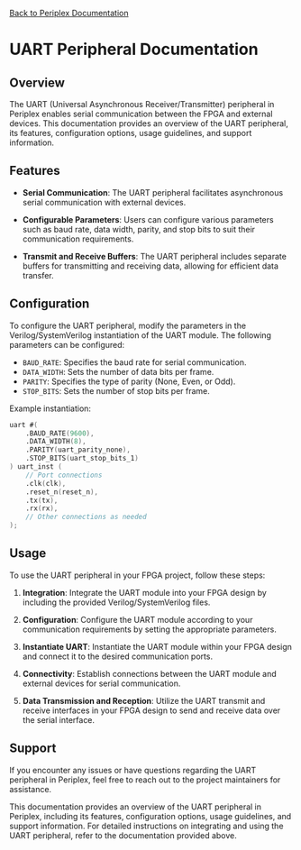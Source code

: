 [Back to Periplex Documentation](periplex_documentation.md)

# UART Peripheral Documentation

## Overview

The UART (Universal Asynchronous Receiver/Transmitter) peripheral in Periplex enables serial communication between the FPGA and external devices. This documentation provides an overview of the UART peripheral, its features, configuration options, usage guidelines, and support information.

## Features

- **Serial Communication**: The UART peripheral facilitates asynchronous serial communication with external devices.
  
- **Configurable Parameters**: Users can configure various parameters such as baud rate, data width, parity, and stop bits to suit their communication requirements.
  
- **Transmit and Receive Buffers**: The UART peripheral includes separate buffers for transmitting and receiving data, allowing for efficient data transfer.

## Configuration

To configure the UART peripheral, modify the parameters in the Verilog/SystemVerilog instantiation of the UART module. The following parameters can be configured:

- `BAUD_RATE`: Specifies the baud rate for serial communication.
- `DATA_WIDTH`: Sets the number of data bits per frame.
- `PARITY`: Specifies the type of parity (None, Even, or Odd).
- `STOP_BITS`: Sets the number of stop bits per frame.

Example instantiation:

```verilog
uart #(
    .BAUD_RATE(9600),
    .DATA_WIDTH(8),
    .PARITY(uart_parity_none),
    .STOP_BITS(uart_stop_bits_1)
) uart_inst (
    // Port connections
    .clk(clk),
    .reset_n(reset_n),
    .tx(tx),
    .rx(rx),
    // Other connections as needed
);
```

## Usage

To use the UART peripheral in your FPGA project, follow these steps:

1. **Integration**: Integrate the UART module into your FPGA design by including the provided Verilog/SystemVerilog files.

2. **Configuration**: Configure the UART module according to your communication requirements by setting the appropriate parameters.

3. **Instantiate UART**: Instantiate the UART module within your FPGA design and connect it to the desired communication ports.

4. **Connectivity**: Establish connections between the UART module and external devices for serial communication.

5. **Data Transmission and Reception**: Utilize the UART transmit and receive interfaces in your FPGA design to send and receive data over the serial interface.

## Support

If you encounter any issues or have questions regarding the UART peripheral in Periplex, feel free to reach out to the project maintainers for assistance.

This documentation provides an overview of the UART peripheral in Periplex, including its features, configuration options, usage guidelines, and support information. For detailed instructions on integrating and using the UART peripheral, refer to the documentation provided above.

